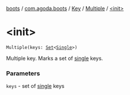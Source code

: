 [boots](../../../index.md) / [com.agoda.boots](../../index.md) / [Key](../index.md) / [Multiple](index.md) / [&lt;init&gt;](./-init-.md)

# &lt;init&gt;

`Multiple(keys: `[`Set`](https://kotlinlang.org/api/latest/jvm/stdlib/kotlin.collections/-set/index.html)`<`[`Single`](../-single/index.md)`>)`

Multiple key. Marks a set of [single](../-single/index.md) keys.

### Parameters

`keys` - set of [single](../-single/index.md) keys